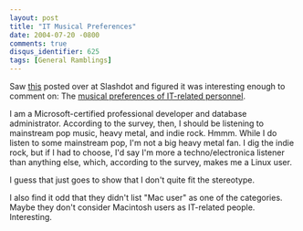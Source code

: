 ```yaml
---
layout: post
title: "IT Musical Preferences"
date: 2004-07-20 -0800
comments: true
disqus_identifier: 625
tags: [General Ramblings]
---
```

Saw [this](http://slashdot.org/article.pl?sid=04/07/20/1326207) posted
over at Slashdot and figured it was interesting enough to comment on:
The [musical preferences of IT-related
personnel](http://www.theregister.co.uk/2004/07/20/musical_preference_survey/).
 
 I am a Microsoft-certified professional developer and database
administrator. According to the survey, then, I should be listening to
mainstream pop music, heavy metal, and indie rock. Hmmm. While I do
listen to some mainstream pop, I'm not a big heavy metal fan. I dig the
indie rock, but if I had to choose, I'd say I'm more a
techno/electronica listener than anything else, which, according to the
survey, makes me a Linux user.
 
 I guess that just goes to show that I don't quite fit the stereotype.
 
 I also find it odd that they didn't list "Mac user" as one of the
categories. Maybe they don't consider Macintosh users as IT-related
people. Interesting.
